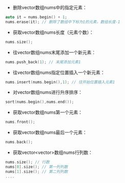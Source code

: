 - 删除vector数组nums中的指定元素：
```c++
auto it = nums.begin() + 1;
nums.erase(it); // 删除了数组中下标为1的元素，数组长度-1
```

- 获取vector数组nums长度（元素个数）：
```c++
nums.size();
```

- 往vector数组nums末尾添加一个新元素：
```c++
nums.push_back(1); // 末尾添加元素1
```

- 往vector数组nums指定位置插入一个新元素：
```c++
nums.insert(nums.begin(),1); // 往开始位置插入元素1
```

- 对vector数组nums进行升序排序：
```c++
sort(nums.begin(),nums.end());
```

- 获取vector数组nums第一个元素：
```c++
nums.front();
```

- 获取vector数组nums最后一个元素：
```c++
nums.back();
```

- 获取vector<vector<int>>数组nums行列数：
```c++
nums.size(); // 行数
nums[0].size(); // 第一列列数
nums[1].size(); // 第二列列数
....
```

